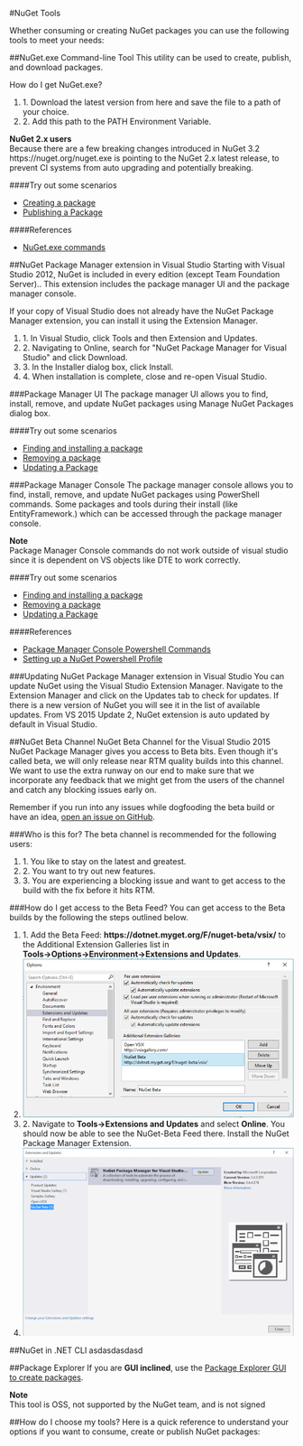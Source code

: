 #NuGet Tools

Whether consuming or creating NuGet packages you can use the following tools to meet your needs:

##NuGet.exe Command-line Tool
This utility can be used to create, publish, and download packages. 

How do I get NuGet.exe?
<ol>
<li>1. Download the latest version from here and save the file to a path of your choice.</li>
<li>2. Add this path to the PATH Environment Variable.</li>
</ol>

<div class="block-callout-warning">
	<strong>NuGet 2.x users</strong><br>
    Because there are a few breaking changes introduced in NuGet 3.2 https://nuget.org/nuget.exe is pointing to the NuGet 2.x latest release, to prevent CI systems from auto upgrading and potentially breaking.
</div>

####Try out some scenarios
*  [Creating a package](https://docs.nuget.org/Create/Creating-and-Publishing-a-Package#creating-a-package)
*  [Publishing a Package](https://docs.nuget.org/Create/Creating-and-Publishing-a-Package#publishing-using-nuget-command-line)

####References
* [NuGet.exe commands](https://docs.nuget.org/consume/command-line-reference)

##NuGet Package Manager extension in Visual Studio
Starting with Visual Studio 2012, NuGet is included in every edition (except Team Foundation Server).. This extension includes the package manager UI and the package manager console.

If your copy of Visual Studio does not already have the NuGet Package Manager extension, you can install it using the Extension Manager.<br>
<ol>
<li>1. In Visual Studio, click Tools and then Extension and Updates.</li>
<li>2. Navigating to Online, search for "NuGet Package Manager for Visual Studio" and click Download.</li>
<li>3. In the Installer dialog box, click Install.</li>
<li>4. When installation is complete, close and re-open Visual Studio.</li>
</ol>


###Package Manager UI
The package manager UI allows you to find, install, remove, and update NuGet packages using Manage NuGet Packages dialog box.

####Try out some scenarios
* [Finding and installing a package](http://docs.nuget.org/Consume/Package-Manager-Dialog#managing-nuget-packages-using-the-dialog)</li>
* [Removing a package](http://docs.nuget.org/Consume/Package-Manager-Dialog#removing-a-package)</li>
* [Updating a Package](http://docs.nuget.org/Consume/Package-Manager-Dialog#updating-a-package)</li>


###Package Manager Console
The package manager console allows you to find, install, remove, and update NuGet packages using PowerShell commands. Some packages and tools during their install (like EntityFramework.) which can be accessed through the package manager console.

<div class="block-callout-warning">
	<strong>Note</strong><br>
    Package Manager Console commands do not work outside of visual studio since it is dependent on VS objects like DTE to work correctly.
</div>


####Try out some scenarios
* [Finding and installing a package](https://docs.nuget.org/Consume/Package-Manager-Console#finding-a-package)</li>
* [Removing a package](https://docs.nuget.org/Consume/Package-Manager-Console#removing-a-package)</li>
* [Updating a Package](https://docs.nuget.org/Consume/Package-Manager-Console#updating-a-package)</li>


####References
* [Package Manager Console Powershell Commands](https://docs.nuget.org/consume/package-manager-console-powershell-reference)
* [Setting up a NuGet Powershell Profile](https://docs.nuget.org/Consume/Setting-up-NuGet-PowerShell-Profile.md)</li>


###Updating NuGet Package Manager extension in Visual Studio
You can update NuGet using the Visual Studio Extension Manager. Navigate to the Extension Manager and click on the Updates tab to check for updates. If there is a new version of NuGet you will see it in the list of available updates. From VS 2015 Update 2, NuGet extension is auto updated by default in Visual Studio.

##NuGet Beta Channel
NuGet Beta Channel for the Visual Studio 2015 NuGet Package Manager gives you access to Beta bits. Even though it's called beta, we will only release near RTM quality builds into this channel. We want to use the extra runway on our end to make sure that we incorporate any feedback that we might get from the users of the channel and catch any blocking issues early on.

<div class="block-callout-info">
	Remember if you run into any issues while dogfooding the beta build or have an idea, <a href="https://github.com/Nuget/Home">open an issue on GitHub</a>.
</div>


###Who is this for?
The beta channel is recommended for the following users:
<ol>
<li>1. You like to stay on the latest and greatest.</li>
<li>2. You want to try out new features.</li>
<li>3. You are experiencing a blocking issue and want to get access to the build with the fix before it hits RTM.</li>
</ol>

###How do I get access to the Beta Feed?
You can get access to the Beta builds by the following the steps outlined below.

<ol>
<li>1. Add the Beta Feed: <b>https://dotnet.myget.org/F/nuget-beta/vsix/</b> to the Additional Extension Galleries list in<br> <b>Tools->Options->Environment->Extensions and Updates</b>.<br></li>
<li><img src="../../images/BetaChannel/01_ToolsSettings.png"</img></li>

<li>2. Navigate to <b>Tools->Extensions and Updates</b> and select <b>Online</b>. You should now be able to see the NuGet-Beta Feed there. Install the NuGet Package Manager Extension.<br></li>
<li><img src="../../images/BetaChannel/02_ExtensionUpdate.png"</img></li>
</ol>





##NuGet in .NET CLI
asdasdasdasd

##Package Explorer
If you are <strong>GUI inclined</strong>, use the <a href="/Create/using-a-gui-to-build-packages" class="alert-link">Package Explorer GUI to create packages</a>.<br>
<div class="block-callout-info">
	<strong>Note</strong><br>
	This tool is OSS, not supported by the NuGet team, and is not signed</p>
</div>

##How do I choose my tools?
Here is a quick reference to understand your options if you want to consume, create or publish NuGet packages:
